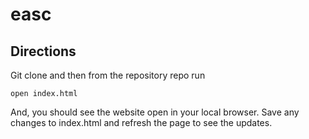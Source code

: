 # easc

## Directions
Git clone and then from the repository repo run

```
open index.html
```

And, you should see the website open in your local browser. Save any changes to index.html and refresh the page to see the updates.
